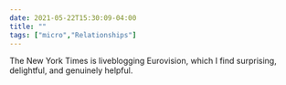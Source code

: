 ```yaml
---
date: 2021-05-22T15:30:09-04:00
title: ""
tags: ["micro","Relationships"]
---
```

The New York Times is liveblogging Eurovision, which I find surprising, delightful, and genuinely helpful.
